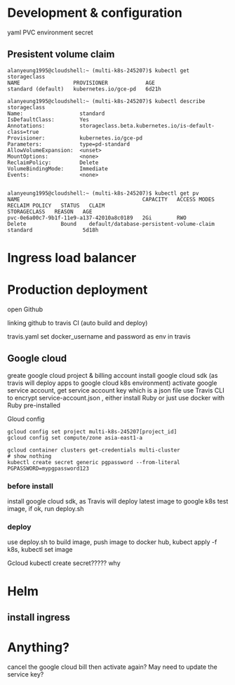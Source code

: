 # Development & configuration
yaml
PVC
environment
secret

## Presistent volume claim
```
alanyeung1995@cloudshell:~ (multi-k8s-245207)$ kubectl get storageclass
NAME                 PROVISIONER            AGE
standard (default)   kubernetes.io/gce-pd   6d21h
```
```
alanyeung1995@cloudshell:~ (multi-k8s-245207)$ kubectl describe storageclass
Name:                  standard
IsDefaultClass:        Yes
Annotations:           storageclass.beta.kubernetes.io/is-default-class=true
Provisioner:           kubernetes.io/gce-pd
Parameters:            type=pd-standard
AllowVolumeExpansion:  <unset>
MountOptions:          <none>
ReclaimPolicy:         Delete
VolumeBindingMode:     Immediate
Events:                <none>
```
```

alanyeung1995@cloudshell:~ (multi-k8s-245207)$ kubectl get pv
NAME                                       CAPACITY   ACCESS MODES   RECLAIM POLICY   STATUS   CLAIM                                      STORAGECLASS   REASON   AGE
pvc-0e6a00c7-9b1f-11e9-a137-42010a8c0189   2Gi        RWO            Delete           Bound    default/database-persistent-volume-claim   standard                5d18h
```
# Ingress load balancer

# Production deployment
open Github

linking github to travis CI (auto build and deploy)

travis.yaml
set docker_username and password as env in travis

## Google cloud
greate google cloud project & billing account
install google cloud sdk (as travis will deploy apps to google cloud k8s environment)
activate google service account, get service account key which is a json file
use Travis CLI to encrypt service-account.json , either install Ruby or just use docker with Ruby pre-installed

Gloud config
```
gcloud config set project multi-k8s-245207[project_id]
gcloud config set compute/zone asia-east1-a

gcloud container clusters get-credentials multi-cluster
# show nothing
kubectl create secret generic pgpassword --from-literal PGPASSWORD=mypgpassword123
```
### before install
install google cloud sdk, as Travis will deploy latest image to google k8s 
test image, if ok, run deploy.sh

### deploy
use deploy.sh to build image, push image to docker hub, kubect apply -f k8s, kubectl set image

Gcloud kubectl create secret????? why

# Helm
## install ingress










# Anything? 
cancel the google cloud bill then activate again? May need to update the service key?
